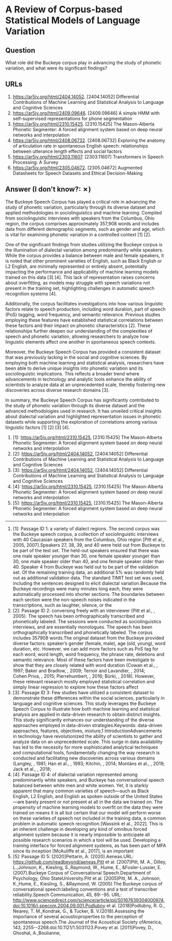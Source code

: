 # A Review of Corpus-based Statistical Models of Language Variation

## Question

What role did the Buckeye corpus play in advancing the study of phonetic variation, and what were its significant findings?

## URLs

1. https://ar5iv.org/html/2404.14052. [2404.14052] Differential Contributions of Machine Learning and Statistical Analysis to Language and Cognitive Sciences
2. https://ar5iv.org/html/2409.09646. [2409.09646] A simple HMM with self-supervised representations for phone segmentation
3. https://ar5iv.org/html/2310.15425. [2310.15425] The Mason-Alberta Phonetic Segmenter: A forced alignment system based on deep neural networks and interpolation
4. https://ar5iv.org/html/2408.06732. [2408.06732] Exploring the anatomy of articulation rate in spontaneous English speech: relationships between utterance length effects and social factors
5. https://ar5iv.org/html/2303.11607. [2303.11607] Transformers in Speech Processing: A Survey
6. https://ar5iv.org/html/2305.04672. [2305.04672] Augmented Datasheets for Speech Datasets and Ethical Decision-Making

## Answer (I don't know?: ✗)

The Buckeye Speech Corpus has played a critical role in advancing the study of phonetic variation, particularly through its diverse dataset and applied methodologies in sociolinguistics and machine learning. Compiled from sociolinguistic interviews with speakers from the Columbus, Ohio region, the corpus comprises approximately 357,908 words and includes data from different demographic segments, such as gender and age, which is vital for examining phonetic variation in a controlled context [1] [2].

One of the significant findings from studies utilizing the Buckeye corpus is the illumination of dialectal variation among predominantly white speakers. While the corpus provides a balance between male and female speakers, it is noted that other prominent varieties of English, such as Black English or L2 English, are minimally represented or entirely absent, potentially impacting the performance and applicability of machine learning models trained on this data [3] [4]. This lack of representation raises concerns about overfitting, as models may struggle with speech variations not present in the training set, highlighting challenges in automatic speech recognition systems [4].

Additionally, the corpus facilitates investigations into how various linguistic factors relate to speech production, including word duration, part of speech (PoS) tagging, word frequency, and semantic relevance. Previous studies employing these features have established statistical correlations between these factors and their impact on phonetic characteristics [2]. These relationships further deepen our understanding of the complexities of speech and phonetic variation, allowing researchers to analyze how linguistic elements affect one another in spontaneous speech contexts.

Moreover, the Buckeye Speech Corpus has provided a consistent dataset that was previously lacking in the social and cognitive sciences. By employing both machine learning and statistical analysis, researchers have been able to derive unique insights into phonetic variation and its sociolinguistic implications. This reflects a broader trend where advancements in technology and analytic tools enhance the ability of scientists to analyze data at an unprecedented scale, thereby fostering new discoveries across diverse research domains [3].

In summary, the Buckeye Speech Corpus has significantly contributed to the study of phonetic variation through its diverse dataset and the advanced methodologies used in research. It has unveiled critical insights about dialectal variation and highlighted representation issues in phonetic datasets while supporting the exploration of correlations among various linguistic factors [1] [2] [3] [4].

1. [1]:  https://ar5iv.org/html/2310.15425, [2310.15425] The Mason-Alberta Phonetic Segmenter: A forced alignment system based on deep neural networks and interpolation
2. [2]:  https://ar5iv.org/html/2404.14052, [2404.14052] Differential Contributions of Machine Learning and Statistical Analysis to Language and Cognitive Sciences
3. [3]:  https://ar5iv.org/html/2404.14052, [2404.14052] Differential Contributions of Machine Learning and Statistical Analysis to Language and Cognitive Sciences
4. [4]:  https://ar5iv.org/html/2310.15425, [2310.15425] The Mason-Alberta Phonetic Segmenter: A forced alignment system based on deep neural networks and interpolation
5. [5]:  https://ar5iv.org/html/2310.15425, [2310.15425] The Mason-Alberta Phonetic Segmenter: A forced alignment system based on deep neural networks and interpolation
---
1. [1]:  Passage ID 1: a variety of dialect regions. The second corpus was the Buckeye speech corpus, a collection of sociolinguistic interviews with 40 Caucasian speakers from the Columbus, Ohio region [Pitt et al., 2005, 2007].Speakers 27, 38, 39, and 40 were held out from Buckeye to be part of the test set. The held-out speakers ensured that there was one male speaker younger than 30, one female speaker younger than 30, one male speaker older than 40, and one female speaker older than 40. Speaker 4 from Buckeye was held out to be part of the validation set. Of the remaining training data, an additional 5% was randomly held out as additional validation data. The standard TIMIT test set was used, including the sentences designed to elicit dialectal variation.Because the Buckeye recordings were many minutes long each, they were automatically processed into shorter sections. The boundaries between each section were the non-speech noises indicated in the transcriptions, such as laughter, silence, or the
2. [2]:  Passage ID 2: conversing freely with an interviewer (Pitt et al., , 2005). The speech has been orthographically transcribed and phonetically labeled. The sessions were conducted as sociolinguistics interviews, and are essentially monologues. The speech has been orthographically transcribed and phonetically labeled. The corpus includes 357908 words.The original dataset from the Buckeye provided diverse factors: speaker’s gender (female, male), age (old, young), word duration, etc. However, we can add more factors such as PoS tag for each word, word length, word frequency, the phrase rate, deletions and semantic relevance. Most of these factors have been investigate to show that they are closely related with word duration (Cowan et al., , 1997; Baker and Bradlow, , 2009; Terroir and Lavandier, , 2014; Cohen Priva, , 2015; Pierrehumbert, , 2016; Bürki, , 2018). However, these relevant research mostly employed statistical correlation and simply linear regression to explore how these factors affect
3. [3]:  Passage ID 3: Few studies have utilized a consistent dataset to demonstrate these differences within the social sciences, particularly in language and cognitive sciences. This study leverages the Buckeye Speech Corpus to illustrate how both machine learning and statistical analysis are applied in data-driven research to obtain distinct insights. This study significantly enhances our understanding of the diverse approaches employed in data-driven strategies.Keywords: data-driven approaches, features, objectives, mixture,1 IntroductionAdvancements in technology have revolutionized the ability of scientists to gather and analyze data on an unprecedented scale. This surge in data availability has led to the necessity for more sophisticated analytical techniques and computational tools, fundamentally changing the way research is conducted and facilitating new discoveries across various domains (Langley, , 1981; Han et al., , 1993; Kitchin, , 2014; Montáns et al., , 2019; Jack et al., , 2018;
4. [4]:  Passage ID 4: of dialectal variation represented among predominantly white speakers, and Buckeye has conversational speech balanced between white men and white women. Yet, it is starkly apparent that many common varieties of speech—such as Black English, L2 English, and English as spoken outside of the United States—are barely present or not present at all in the data we trained on. The propensity of machine learning models to overfit on the data they were trained on means it is all but certain that our model will perform worse on these varieties of speech not included in the training data, a common problem in automatic speech recognition [Wassink et al., 2022]. This is an inherent challenge in developing any kind of omnibus forced alignment system because it is nearly impossible to anticipate all possible research scenarios in which a tool will be used. Developing a training interface for forced alignment systems, as has been part of MFA since its inception [McAuliffe et al., 2017], is an important
5. [5]:  Passage ID 5: [2020]Pettarin, A. (2020).Aeneas.URL: https://github.com/readbeyond/aeneas.Pitt et al. [2007]Pitt, M. A., Dilley, L.,Johnson, K., Kiesling, S.,Raymond, W., Hume, E., &Fosler-Lussier, E. (2007).Buckeye Corpus of Conversational Speech.Department of Psychology, Ohio StateUniversity.Pitt et al. [2005]Pitt, M. A., Johnson, K.,Hume, E., Kiesling, S., &Raymond, W. (2005).The Buckeye corpus of conversational speech:labeling conventions and a test of transcriber reliability.Speech Communication, 45, 89--95. URL: http://www.sciencedirect.com/science/article/pii/S0167639304000974.doi:10.1016/j.specom.2004.09.001.Podlubny et al. [2018]Podlubny, R. G., Nearey, T. M.,Kondrak, G., & Tucker, B. V.(2018).Assessing the importance of several acousticproperties to the perception of spontaneous speech.The Journal of the Acoustical Society ofAmerica, 143, 2255--2268.doi:10.1121/1.5031123.Povey et al. [2011]Povey, D., Ghoshal, A.,Boulianne,